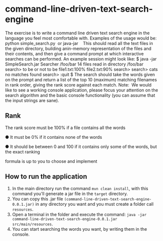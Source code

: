 # command-line-driven-text-search-engine

The exercise is to write a command line driven text search engine in the language you feel most
comfortable with.
Examples of the usage would be:
python simple_search.py ​<pathToDirectoryContainingTextFiles>
or
java​ -jar ​<jarName>​ ​<mainClassFile>​ ​<pathToDirectoryContainingTextFiles>
This should read all the text files in the given directory, building an ​in-memory​ representation of the files
and their contents, and then give a command prompt at which interactive searches can be performed.
An example session might look like:
$ java -jar SimpleSearch.jar Searcher /foo/bar
14 files read in directory /foo/bar
search> to be or not to be
file1.txt:100%
file2.txt:90%
search>
search> cats
no matches found
search> :quit
$
The search should take the words given on the prompt and return a list of the top 10 (maximum)
matching filenames in rank order, giving the rank score against each match.
Note:​ ​ ​We would like to see a working console application, please focus your attention on the search
algorithm and the basic console functionality (you can assume that the input strings are sane).
  
## Rank
  
  The rank score must be 100% if a file contains all the words
  
● It must be 0% if it contains none of the words

● It should be between 0 and 100 if it contains only some of the words, but the exact ranking

formula is up to you to choose and implement

## How to run the application

1. In the main directory run the command ```mvn clean install```, with this command you'll generate a jar file in the ```target``` directory.
2. You can copy this .jar file ```(command-line-driven-text-search-engine-0.0.1.jar)``` in any directory you want and you must create a folder call ```resources```.
3. Open a terminal in the folder and execute the command: ```java -jar command-line-driven-text-search-engine-0.0.1.jar src/main/resources```.
4. You can start searching the words you want, by writing them in the console.
